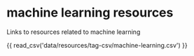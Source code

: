 # machine learning resources

Links to resources related to machine learning

{{ read_csv('data/resources/tag-csv/machine-learning.csv') }}